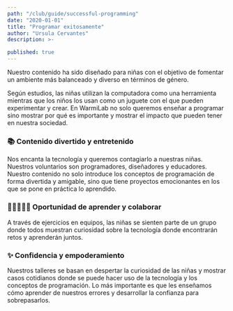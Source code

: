```yaml
---
path: "/club/guide/successful-programming"
date: "2020-01-01"
title: "Programar exitosamente"
author: "Ursula Cervantes"
description: >-

published: true
---
```


Nuestro contenido ha sido diseñado para niñas con el objetivo de fomentar un
ambiente más balanceado y diverso en términos de género.

Según estudios, las niñas utilizan la computadora como una herramienta mientras
que los niños los usan como un juguete con el que pueden experimentar y crear.
En WarmiLab no solo queremos enseñar a programar sino mostrar por qué es importante
y mostrar el impacto que pueden tener en nuestra sociedad.

### 📚 Contenido divertido y entretenido

Nos encanta la tecnología y queremos contagiarlo a nuestras niñas. Nuestros voluntarios
son programadores, diseñadores y educadores. Nuestro contenido no solo introduce
los conceptos de programación de forma divertida y amigable, sino que tiene
proyectos emocionantes en los que se pone en práctica lo aprendido.

### 👩🏻‍🤝‍👩🏾 Oportunidad de aprender y colaborar

A través de ejercicios en equipos, las niñas se sienten parte de un grupo donde
todos muestran curiosidad sobre la tecnología donde encontrarán retos y aprenderán juntos.

### ✨ Confidencia y empoderamiento

Nuestros talleres se basan en despertar la curiosidad de las niñas y mostrar
casos cotidianos donde se puede hacer uso de la tecnología y los conceptos de
programación. Lo más importante es que les enseñamos cómo aprender de nuestros
errores y desarrollar la confianza para sobrepasarlos.
